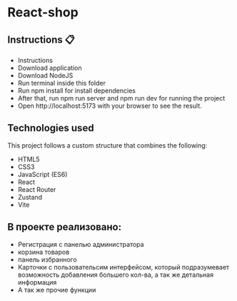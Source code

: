 <div>
  <h1>React-shop</h1>
</div>

## Instructions 📋

- Instructions
- Download application
- Download NodeJS
- Run terminal inside this folder
- Run npm install for install dependencies
- After that, run npm run server and npm run dev for running the project
- Open http://localhost:5173 with your browser to see the result.

## Technologies used

This project follows a custom structure that combines the following:

- HTML5
- CSS3
- JavaScript (ES6)    
- React
- React Router
- Zustand
- Vite

## В проекте реализовано:

- Регистрация с панелью администратора
- корзина товаров
- панель избранного
- Карточки с пользовательсим интерфейсом, который подразумевает возможность добавления большего кол-ва, а так же детальная информация
- А так же прочие функции
